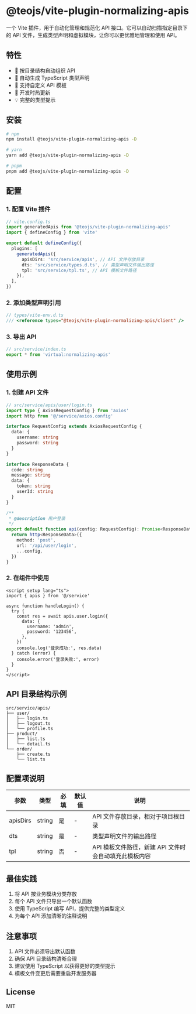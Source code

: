 # @teojs/vite-plugin-normalizing-apis

一个 Vite 插件，用于自动化管理和规范化 API 接口。它可以自动扫描指定目录下的 API 文件，生成类型声明和虚拟模块，让你可以更优雅地管理和使用 API。

## 特性

- 📁 按目录结构自动组织 API
- 🔄 自动生成 TypeScript 类型声明
- 📝 支持自定义 API 模板
- 🚀 开发时热更新
- 💡 完整的类型提示

## 安装

```bash
# npm
npm install @teojs/vite-plugin-normalizing-apis -D

# yarn
yarn add @teojs/vite-plugin-normalizing-apis -D

# pnpm
pnpm add @teojs/vite-plugin-normalizing-apis -D
```

## 配置

### 1. 配置 Vite 插件

```ts
// vite.config.ts
import generatedApis from '@teojs/vite-plugin-normalizing-apis'
import { defineConfig } from 'vite'

export default defineConfig({
  plugins: [
    generatedApis({
      apisDirs: 'src/service/apis', // API 文件存放目录
      dts: 'src/service/types.d.ts', // 类型声明文件输出路径
      tpl: 'src/service/tpl.ts', // API 模板文件路径
    }),
  ],
})
```

### 2. 添加类型声明引用

```ts
// types/vite-env.d.ts
/// <reference types="@teojs/vite-plugin-normalizing-apis/client" />
```

### 3. 导出 API

```ts
// src/service/index.ts
export * from 'virtual:normalizing-apis'
```

## 使用示例

### 1. 创建 API 文件

```ts
// src/service/apis/user/login.ts
import type { AxiosRequestConfig } from 'axios'
import http from '@/service/axios.config'

interface RequestConfig extends AxiosRequestConfig {
  data: {
    username: string
    password: string
  }
}

interface ResponseData {
  code: string
  message: string
  data: {
    token: string
    userId: string
  }
}

/**
 * @description 用户登录
 */
export default function api(config: RequestConfig): Promise<ResponseData> {
  return http<ResponseData>({
    method: 'post',
    url: '/api/user/login',
    ...config,
  })
}
```

### 2. 在组件中使用

```vue
<script setup lang="ts">
import { apis } from '@/service'

async function handleLogin() {
  try {
    const res = await apis.user.login({
      data: {
        username: 'admin',
        password: '123456',
      },
    })
    console.log('登录成功:', res.data)
  } catch (error) {
    console.error('登录失败:', error)
  }
}
</script>
```

## API 目录结构示例

```
src/service/apis/
├── user/
│   ├── login.ts
│   ├── logout.ts
│   └── profile.ts
├── product/
│   ├── list.ts
│   └── detail.ts
└── order/
    ├── create.ts
    └── list.ts
```

## 配置项说明

| 参数 | 类型 | 必填 | 默认值 | 说明 |
|------|------|------|--------|------|
| apisDirs | string | 是 | - | API 文件存放目录，相对于项目根目录 |
| dts | string | 是 | - | 类型声明文件的输出路径 |
| tpl | string | 否 | - | API 模板文件路径，新建 API 文件时会自动填充此模板内容 |

## 最佳实践

1. 将 API 按业务模块分类存放
2. 每个 API 文件只导出一个默认函数
3. 使用 TypeScript 编写 API，提供完整的类型定义
4. 为每个 API 添加清晰的注释说明

## 注意事项

1. API 文件必须导出默认函数
2. 确保 API 目录结构清晰合理
3. 建议使用 TypeScript 以获得更好的类型提示
4. 模板文件变更后需要重启开发服务器

## License

MIT
